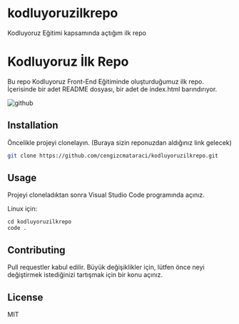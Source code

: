 # kodluyoruzilkrepo
Kodluyoruz Eğitimi kapsamında açtığım ilk repo

# Kodluyoruz İlk Repo
Bu repo Kodluyoruz Front-End Eğitiminde oluşturduğumuz ilk repo. İçerisinde bir adet README dosyası, bir adet de index.html barındırıyor.

![github](figures/github.png)

## Installation

Öncelikle projeyi clonelayın. (Buraya sizin reponuzdan aldığınız link gelecek)

```bash
git clone https://github.com/cengizcmataraci/kodluyoruzilkrepo.git
```

## Usage

Projeyi cloneladıktan sonra Visual Studio Code programında açınız.

Linux için:

```linux
cd kodluyoruzilkrepo
code .
```

## Contributing 

Pull requestler kabul edilir. Büyük değişiklikler için, lütfen önce neyi değiştirmek istediğinizi tartışmak için bir konu açınız.

## License

MIT

